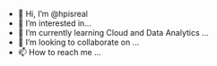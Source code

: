 - 👋 Hi, I’m @hpisreal
- 👀 I’m interested in...
- 🌱 I’m currently learning Cloud and Data Analytics ...
- 💞️ I’m looking to collaborate on ...
- 📫 How to reach me ...

<!---
hpisreal/hpisreal is a ✨ special ✨ repository because its `README.md` (this file) appears on your GitHub profile.
You can click the Preview link to take a look at your changes.
--->
